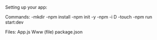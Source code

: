 Setting up your app:

Commands:
-mkdir
-npm install
-npm init -y
-npm -i D
-touch
-npm run start:dev

Files:
App.js
Www (file)
package.json

